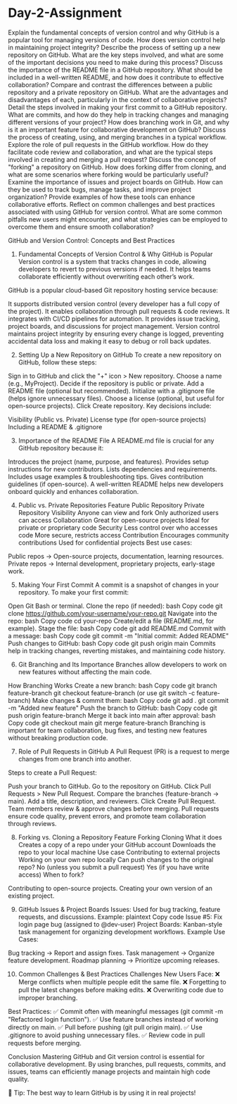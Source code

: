 # Day-2-Assignment
Explain the fundamental concepts of version control and why GitHub is a popular tool for managing versions of code. How does version control help in maintaining project integrity?
Describe the process of setting up a new repository on GitHub. What are the key steps involved, and what are some of the important decisions you need to make during this process?
Discuss the importance of the README file in a GitHub repository. What should be included in a well-written README, and how does it contribute to effective collaboration?
Compare and contrast the differences between a public repository and a private repository on GitHub. What are the advantages and disadvantages of each, particularly in the context of collaborative projects?
Detail the steps involved in making your first commit to a GitHub repository. What are commits, and how do they help in tracking changes and managing different versions of your project?
How does branching work in Git, and why is it an important feature for collaborative development on GitHub? Discuss the process of creating, using, and merging branches in a typical workflow.
Explore the role of pull requests in the GitHub workflow. How do they facilitate code review and collaboration, and what are the typical steps involved in creating and merging a pull request?
Discuss the concept of "forking" a repository on GitHub. How does forking differ from cloning, and what are some scenarios where forking would be particularly useful?
Examine the importance of issues and project boards on GitHub. How can they be used to track bugs, manage tasks, and improve project organization? Provide examples of how these tools can enhance collaborative efforts.
Reflect on common challenges and best practices associated with using GitHub for version control. What are some common pitfalls new users might encounter, and what strategies can be employed to overcome them and ensure smooth collaboration?


GitHub and Version Control: Concepts and Best Practices
1. Fundamental Concepts of Version Control & Why GitHub is Popular
Version control is a system that tracks changes in code, allowing developers to revert to previous versions if needed. It helps teams collaborate efficiently without overwriting each other’s work.

GitHub is a popular cloud-based Git repository hosting service because:

It supports distributed version control (every developer has a full copy of the project).
It enables collaboration through pull requests & code reviews.
It integrates with CI/CD pipelines for automation.
It provides issue tracking, project boards, and discussions for project management.
Version control maintains project integrity by ensuring every change is logged, preventing accidental data loss and making it easy to debug or roll back updates.

2. Setting Up a New Repository on GitHub
To create a new repository on GitHub, follow these steps:

Sign in to GitHub and click the "+" icon > New repository.
Choose a name (e.g., MyProject).
Decide if the repository is public or private.
Add a README file (optional but recommended).
Initialize with a .gitignore file (helps ignore unnecessary files).
Choose a license (optional, but useful for open-source projects).
Click Create repository.
Key decisions include:

Visibility (Public vs. Private)
License type (for open-source projects)
Including a README & .gitignore


3. Importance of the README File
A README.md file is crucial for any GitHub repository because it:

Introduces the project (name, purpose, and features).
Provides setup instructions for new contributors.
Lists dependencies and requirements.
Includes usage examples & troubleshooting tips.
Gives contribution guidelines (if open-source).
A well-written README helps new developers onboard quickly and enhances collaboration.

4. Public vs. Private Repositories
Feature	Public Repository	Private Repository
Visibility	Anyone can view and fork	Only authorized users can access
Collaboration	Great for open-source projects	Ideal for private or proprietary code
Security	Less control over who accesses code	More secure, restricts access
Contribution	Encourages community contributions	Used for confidential projects
Best use cases:

Public repos → Open-source projects, documentation, learning resources.
Private repos → Internal development, proprietary projects, early-stage work.


5. Making Your First Commit
A commit is a snapshot of changes in your repository. To make your first commit:

Open Git Bash or terminal.
Clone the repo (if needed):
bash
Copy code
git clone https://github.com/your-username/your-repo.git
Navigate into the repo:
bash
Copy code
cd your-repo
Create/edit a file (README.md, for example).
Stage the file:
bash
Copy code
git add README.md
Commit with a message:
bash
Copy code
git commit -m "Initial commit: Added README"
Push changes to GitHub:
bash
Copy code
git push origin main
Commits help in tracking changes, reverting mistakes, and maintaining code history.

6. Git Branching and Its Importance
Branches allow developers to work on new features without affecting the main code.

How Branching Works
Create a new branch:
bash
Copy code
git branch feature-branch
git checkout feature-branch
(or use git switch -c feature-branch)
Make changes & commit them:
bash
Copy code
git add .
git commit -m "Added new feature"
Push the branch to GitHub:
bash
Copy code
git push origin feature-branch
Merge it back into main after approval:
bash
Copy code
git checkout main
git merge feature-branch
Branching is important for team collaboration, bug fixes, and testing new features without breaking production code.

7. Role of Pull Requests in GitHub
A Pull Request (PR) is a request to merge changes from one branch into another.

Steps to create a Pull Request:

Push your branch to GitHub.
Go to the repository on GitHub.
Click Pull Requests > New Pull Request.
Compare the branches (feature-branch → main).
Add a title, description, and reviewers.
Click Create Pull Request.
Team members review & approve changes before merging.
Pull requests ensure code quality, prevent errors, and promote team collaboration through reviews.

8. Forking vs. Cloning a Repository
Feature	Forking	Cloning
What it does	Creates a copy of a repo under your GitHub account	Downloads the repo to your local machine
Use case	Contributing to external projects	Working on your own repo locally
Can push changes to the original repo?	No (unless you submit a pull request)	Yes (if you have write access)
When to fork?

Contributing to open-source projects.
Creating your own version of an existing project.


9. GitHub Issues & Project Boards
Issues: Used for bug tracking, feature requests, and discussions. Example:
plaintext
Copy code
Issue #5: Fix login page bug (assigned to @dev-user)
Project Boards: Kanban-style task management for organizing development workflows.
Example Use Cases:

Bug tracking → Report and assign fixes.
Task management → Organize feature development.
Roadmap planning → Prioritize upcoming releases.


10. Common Challenges & Best Practices
Challenges New Users Face:
❌ Merge conflicts when multiple people edit the same file.
❌ Forgetting to pull the latest changes before making edits.
❌ Overwriting code due to improper branching.

Best Practices:
✅ Commit often with meaningful messages (git commit -m "Refactored login function").
✅ Use feature branches instead of working directly on main.
✅ Pull before pushing (git pull origin main).
✅ Use .gitignore to avoid pushing unnecessary files.
✅ Review code in pull requests before merging.

Conclusion
Mastering GitHub and Git version control is essential for collaborative development. By using branches, pull requests, commits, and issues, teams can efficiently manage projects and maintain high code quality.

🚀 Tip: The best way to learn GitHub is by using it in real projects!
